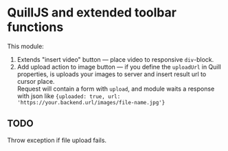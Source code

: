 QuillJS and extended toolbar functions
======================================

This module:

1. Extends "insert video" button — place video to responsive `div`-block.
1. Add upload action to image button — if you define the `uploadUrl` in Quill properties, is uploads your images to server and insert result url to cursor place.     
    Request will contain a form with `upload`, and module waits a response with json like `{uploaded: true, url: 'https://your.backend.url/images/file-name.jpg'}`

## TODO

Throw exception if file upload fails.
